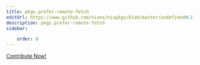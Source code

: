 ```yaml
---
title: pkgs.prefer-remote-fetch
editUrl: https://www.github.com/nixos/nixpkgs/blob/master/undefined#L13C1
description: pkgs.prefer-remote-fetch
sidebar:

    order: 8
---
```


<a href="https://www.github.com/nixos/nixpkgs/blob/master/undefined#L13C1">Contribute Now!</a>



